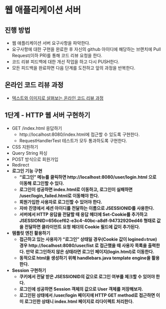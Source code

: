 # 웹 애플리케이션 서버
## 진행 방법
* 웹 애플리케이션 서버 요구사항을 파악한다.
* 요구사항에 대한 구현을 완료한 후 자신의 github 아이디에 해당하는 브랜치에 Pull Request(이하 PR)를 통해 코드 리뷰 요청을 한다.
* 코드 리뷰 피드백에 대한 개선 작업을 하고 다시 PUSH한다.
* 모든 피드백을 완료하면 다음 단계를 도전하고 앞의 과정을 반복한다.

## 온라인 코드 리뷰 과정
* [텍스트와 이미지로 살펴보는 온라인 코드 리뷰 과정](https://github.com/next-step/nextstep-docs/tree/master/codereview)

## 1단계 - HTTP 웹 서버 구현하기

- GET /index.html 응답하기
  - http://localhost:8080/index.html에 접근할 수 있도록 구현한다.
  - RequestHandlerTest 테스트가 모두 통과하도록 구현한다.
- CSS 지원하기
- Query String 파싱
- POST 방식으로 회원가입
- Redirect
- **로그인 기능 구현**
  - **“로그인” 메뉴를 클릭하면 http://localhost:8080/user/login.html 으로 이동해 로그인할 수 있다.**
  - **로그인이 성공하면 index.html로 이동하고, 로그인이 실패하면 /user/login_failed.html로 이동해야 한다.**
  - **회원가입한 사용자로 로그인할 수 있어야 한다.**
  - **자바 진영에서 세션 아이디를 전달하는 이름으로 JSESSIONID를 사용한다.**
  - **서버에서 HTTP 응답을 전달할 때 응답 헤더에 Set-Cookie를 추가하고 JSESSIONID=656cef62-e3c4-40bc-a8df-94732920ed46 형태로 값을 전달하면 클라이언트 요청 헤더의 Cookie 필드에 값이 추가된다.**
- **템플릿 엔진 활용하기**
  - **접근하고 있는 사용자가 “로그인” 상태일 경우(Cookie 값이 logined=true) 경우 http://localhost:8080/user/list 로 접근했을 때 사용자 목록을 출력한다. 만약 로그인하지 않은 상태라면 로그인 페이지(login.html)로 이동한다.**
  - **동적으로 html을 생성하기 위해 handlebars.java template engine을 활용한다.**
- **Session 구현하기**
  - **쿠키에서 전달 받은 JSESSIONID의 값으로 로그인 여부를 체크할 수 있어야 한다.**
  - **로그인에 성공하면 Session 객체의 값으로 User 객체를 저장해보자.**
  - **로그인된 상태에서 /user/login 페이지에 HTTP GET method로 접근하면 이미 로그인한 상태니 index.html 페이지로 리다이렉트 처리한다.**
